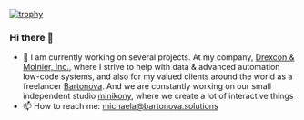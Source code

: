 [![trophy](https://github-profile-trophy.vercel.app/?username=mmmika&theme=dracula&rank=SECRET,SSS,SS,S,AAA,AA,A&no-bg=true)](https://github.com/ryo-ma/github-profile-trophy)

### Hi there 👋

- 🔭 I am currently working on several projects. At my company, [Drexcon & Molnier, Inc.](https://drexconandmolnier.com), where I strive to help with data & advanced automation low-code systems, and also for my valued clients around the world as a freelancer [Bartonova](https://bartonova.solutions). And we are constantly working on our small independent studio [minikony](https://minikony.com), where we create a lot of interactive things
- 📫 How to reach me: michaela@bartonova.solutions

<!--
**mmmika/mmmika** is a ✨ _special_ ✨ repository because its `README.md` (this file) appears on your GitHub profile.

Here are some ideas to get you started:

- 🔭 I’m currently working on ...
- 🌱 I’m currently learning ...
- 👯 I’m looking to collaborate on ...
- 🤔 I’m looking for help with ...
- 💬 Ask me about ...
- 📫 How to reach me: ...
- 😄 Pronouns: ...
- ⚡ Fun fact: ...
-->
